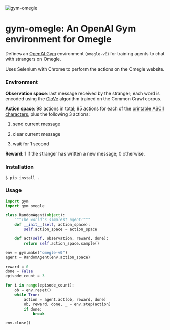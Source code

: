 ![gym-omegle](http://i.imgur.com/XQOIR1B.gif)

# gym-omegle: An OpenAI Gym environment for Omegle

Defines an [OpenAI Gym](https://gym.openai.com/) environment (`omegle-v0`) for training agents to chat with strangers on Omegle. 

Uses Selenium with Chrome to perform the actions on the Omegle website.

### Environment

__Observation space__: last message received by the stranger; each word is encoded using the [GloVe](http://nlp.stanford.edu/projects/glove/) algorithm trained on the Common Crawl corpus.

__Action space__: 98 actions in total; 95 actions for each of the [printable ASCII characters](http://www.ascii-code.com/), plus the following 3 actions:

1. send current message

2. clear current message

3. wait for 1 second

__Reward__: 1 if the stranger has written a new message; 0 otherwise. 

### Installation

```
$ pip install .
```

### Usage

```python
import gym
import gym_omegle

class RandomAgent(object):
    """The world's simplest agent!"""
    def __init__(self, action_space):
        self.action_space = action_space

    def act(self, observation, reward, done):
        return self.action_space.sample()

env = gym.make("omegle-v0")
agent = RandomAgent(env.action_space)

reward = 0
done = False
episode_count = 3

for i in range(episode_count):
    ob = env.reset()
    while True:
        action = agent.act(ob, reward, done)
        ob, reward, done, _ = env.step(action)
        if done:
            break

env.close()
```
